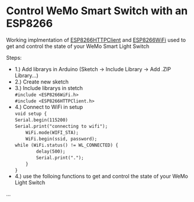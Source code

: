 # Control WeMo Smart Switch with an ESP8266 

Working implmentation of [ESP8266HTTPClient](https://github.com/esp8266/Arduino/tree/master/libraries/ESP8266HTTPClient) and [ESP8266WiFi](https://github.com/esp8266/Arduino/tree/master/libraries/ESP8266WiFi) used to get and control the state of your WeMo Smart Light Switch<br/>



Steps: 
 - 1.) Add librarys in Arduino (Sketch -> Include Library -> Add .ZIP Library...)
 - 2.) Create new sketch
 - 3.) Include librarys in stetch<br/>```#include <ESP8266WiFi.h>```<br/>```#include <ESP8266HTTPClient.h>```
 - 4.) Connect to WiFi in setup<br>```void setup {```<br/>```Serial.begin(115200)```<br/>```Serial.print("connecting to wifi");```<br/>```    WiFi.mode(WIFI_STA);```<br/>```    WiFi.begin(ssid, password);```<br/>```while (WiFi.status() != WL_CONNECTED) {```<br/>```        delay(500);```<br/>```        Serial.print(".");```<br/>```    }```<br/>```}```
 - 4.) use the folloing functions to get and control the state of your WeMo Light Switch

  ...
 
